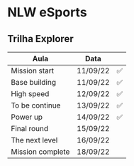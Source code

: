 # NLW eSports

## Trilha Explorer

| Aula             | Data     |     |
| ---------------- | -------- | --- |
| Mission start    | 11/09/22 | ✅  |
| Base building    | 11/09/22 | ✅  |
| High speed       | 12/09/22 | ✅  |
| To be continue   | 13/09/22 | ✅  |
| Power up         | 14/09/22 | ✅  |
| Final round      | 15/09/22 |     |
| The next level   | 16/09/22 |     |
| Mission complete | 18/09/22 |     |
